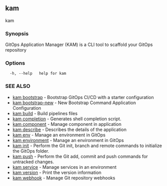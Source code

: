 ## kam

kam

### Synopsis

GitOps Application Manager (KAM) is a CLI tool to scaffold your GitOps repository

### Options

```
  -h, --help   help for kam
```

### SEE ALSO

* [kam bootstrap](kam_bootstrap.md)	 - Bootstrap GitOps CI/CD with a starter configuration
* [kam bootstrap-new](kam_bootstrap-new.md)	 - New Bootstrap Command Application Configuration
* [kam build](kam_build.md)	 - Build pipelines files
* [kam completion](kam_completion.md)	 - Generates shell completion script.
* [kam component](kam_component.md)	 - Manage component in application
* [kam describe](kam_describe.md)	 - Describes the details of the application 
* [kam env](kam_env.md)	 - Manage an environment in GitOps
* [kam environment](kam_environment.md)	 - Manage an environment in GitOps
* [kam init](kam_init.md)	 - Perform the Git init, branch and remote commands to initialize the GitOps folder.
* [kam push](kam_push.md)	 - Perform the Git add, commit and push commands for untracked changes.
* [kam service](kam_service.md)	 - Manage services in an environment
* [kam version](kam_version.md)	 - Print the version information
* [kam webhook](kam_webhook.md)	 - Manage Git repository webhooks


